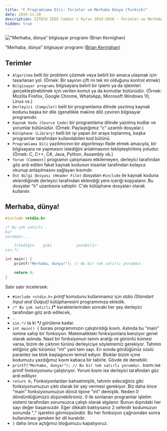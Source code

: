 ```yaml
---
title: "C Programlama Dili: Terimler ve Merhaba Dünya (Turkish)"
date: 2019-11-20
description: IZTECH IEEE ComSoc C Kursu 2019-2020 - Terimler ve Merhaba Dünya
hidden: true
---
```


!["Merhaba, dünya" bilgisayar programı (Brian Kernighan)](https://upload.wikimedia.org/wikipedia/commons/thumb/2/21/Hello_World_Brian_Kernighan_1978.jpg/440px-Hello_World_Brian_Kernighan_1978.jpg)

"Merhaba, dünya" bilgisayar programı ([Brian Kernighan](https://www.wikiwand.com/en/Brian_Kernighan))

## Terimler
- `Algoritma` belli bir problemi çözmek veya belirli bir amaca ulaşmak için tasarlanan yol. (Örnek: Bir sayının çift mi tek mi olduğunu kontrol etmek)
- `Bilgisayar programı` bilgisayara belirli bir işlemi ya da işlemleri gerçekleştirebilmek için verilen komut ya da komutlar bütünüdür. (Örnek: Mozilla Firefox, Google Chrome, WhatsApp, Microsoft Windows 10, Linux vs.)
- `Derleyici (Compiler)` belli bir programlama dilinde yazılmış kaynak kodunu başka bir dile (genellikle makine dili) çeviren bilgisayar programıdır.
- `Kaynak Kodu (Source Code)` bir programlama dilinde yazılmış kodlar ve yorumlar bütünüdür. (Örnek: Paylaştığımız "c" uzantılı dosyalar.)
- `Kütüphane (Library)` belli bir işi yapan bir araya toplanmış, başka programlar tarafından kullanılabilen kod bütünü. 
- `Programlama Dili` yazılımcının bir algoritmayı ifade etmek amacıyla, bir bilgisayara ne yapmasını istediğini anlatmasının tektipleştirilmiş yoludur. (Örnek: C, C++, C#, Java, Python, Assembly vb.)
- `Yorum (Comment)` programın çalışmasını etkilemeyen, derleyici tarafından göz ardı edilen fakat kaynak kodunun insanlar tarafından kolayca okunup anlaşılmasını sağlayan kısımdır.
- `Üst Bilgi Dosyası (Header File)` dosyaları `#include` ile kaynak koduna eklendiğinde derleyici tarafından eklendiği yere içeriği kopyalanır. Bu dosyalar "h" uzantısına sahiptir. C'de kütüphane dosyaları olarak kullanılır.

## Merhaba, dünya!

```c
#include <stdio.h>

/* Bu çok satırlı
bir 
yorumdur...

    İstediğin    gibi           yazabilir-
sin.*/

int main() {
    printf("Merhaba, dunya!"); // Bu bir tek satırlı yorumdur.

    return 0;
}
```

Satır satır incelersek:
- `#include <stdio.h>` _printf_ komutunu kullanmamız için _stdio (Standart Input and Output)_ kütüphanesini programımıza ekledik.
- `/* Bu çok satırlı` __/*__ karakterlerinden sonraki her şey derleyici tarafından göz ardı edilecek,
- ..
- `sin.*/` ta ki __*/__ görülene kadar.
- `int main() {` burası programımızın çalıştırıldığı kısım. Aslında bu "main" ismine sahip bir fonksiyon. Matematikteki fonksiyonlara benziyor genel olarak aslında. Nasıl bir fonksiyonun tanım aralığı ve görüntü kümesi varsa, bizim de çıktının türünü derleyiciye söylememiz gerekiyor. Tahmin ettiğiniz gibi türümüz "int" yani tam sayı. En sonda gördüğünüz süslü parantez ise blok başlagıncını temsil ediyor. Bloklar bizim içine kodumuzu yazdığımız kısım kabaca bir tabirle. Gövde de denebilir.
- `printf("Merhaba, dunya!"); // Bu bir tek satırlı yorumdur.` kısmı ise printf fonksiyonunu çalıştırıyor. Yorum kısmı ise derleyici tarafından göz ardı ediliyor. 
- `return 0;` Fonksiyonlardan bahsetmiştik, tahmin edeceğiniz gibi fonksiyonumuzun çıktı olarak bir şey vermesi gerekiyor. Biz daha önce "main" fonksiyonumuzun dönüt tipine "int" demiştik. Neden 0 döndürdüğümüzü düşünebilirsiniz. 0 ile sonlanan programlar işletim sistemi tarafından sorunsuzca çalıştı olarak algılanır. Bunun dışındaki her sayı değer başarısızdır. Eğer dikkatlı baktıysanız 2 seferdir kodumuzun sonunda ";" işaretini görmüşsündür. Bu her fonksiyon çağrısından sonra kullanılması gereken bir dil kuralıdır.
- `}` daha önce açtığımız bloğumuzu kapatıyoruz.
